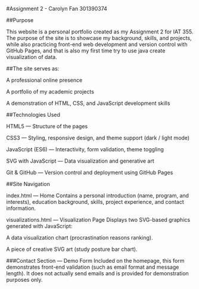 #Assignment 2 - Carolyn Fan 301390374




##Purpose

This website is a personal portfolio created as my Assignment 2 for IAT 355.
The purpose of the site is to showcase my background, skills, and projects, while also practicing front-end web development and version control with GitHub Pages, and that is also my first time try to use java create visualization of data.





##The site serves as:

A professional online presence

A portfolio of my academic projects

A demonstration of HTML, CSS, and JavaScript development skills





##Technologies Used

HTML5 — Structure of the pages

CSS3 — Styling, responsive design, and theme support (dark / light mode)

JavaScript (ES6) — Interactivity, form validation, theme toggling

SVG with JavaScript — Data visualization and generative art

Git & GitHub — Version control and deployment using GitHub Pages




##Site Navigation

index.html — Home
Contains a personal introduction (name, program, and interests), education background, skills, project experience, and contact information.

visualizations.html — Visualization Page
Displays two SVG-based graphics generated with JavaScript:

A data visualization chart (procrastination reasons ranking).

A piece of creative SVG art (study posture bar chart).

###Contact Section — Demo Form
Included on the homepage, this form demonstrates front-end validation (such as email format and message length). It does not actually send emails and is provided for demonstration purposes only.
